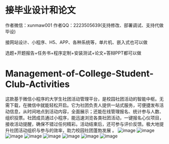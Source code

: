 # 接毕业设计和论文
作者微信：xunmaw001  作者QQ：2223505639(支持修改、部署调试、支持代做毕设)

接网站设计、小程序、H5、APP、各种系统等，单片机、嵌入式也可以做

选题+开题报告+任务书+程序定制+安装测试+论文+答辩PPT都可以做
# Management-of-College-Student-Club-Activities
这款基于微信小程序的大学生社团活动管理平台，是校园社团活动的智能中枢。无需下载，在微信中就能轻松开启。它为社团负责人提供一站式服务，可便捷发布活动信息，从时间地点到活动内容，全面展示；还能在线管理报名、统计参与人数、组织投票。社团成员通过小程序，能迅速浏览各类社团活动，一键报名心仪项目，接收活动提醒，确保不错过任何精彩。活动结束后，还可参与评价反馈。极大地提升社团活动组织与参与的效率，助力校园社团蓬勃发展 。 
![image](https://github.com/user-attachments/assets/58d11ff1-f337-4a38-bc7c-19ef79d4c554)
![image](https://github.com/user-attachments/assets/8dd1a7c9-12c1-4e83-800a-1269b4e20b8f)
![image](https://github.com/user-attachments/assets/de811742-2ad4-4f9d-99c9-fb615b379dcc)
![image](https://github.com/user-attachments/assets/adddec95-514c-41f8-9d52-c460d6253fc1)
![image](https://github.com/user-attachments/assets/7cfd3edb-795e-4e0b-b8d6-5e0149aa6f9e)
![image](https://github.com/user-attachments/assets/cdb5f3ae-0669-4372-8ad8-7c77a9086287)
![image](https://github.com/user-attachments/assets/8732d6dc-5e84-4145-acad-779cc77cc117)
![image](https://github.com/user-attachments/assets/e8eff910-9ee9-4f91-af2e-94c12b7cebdf)
